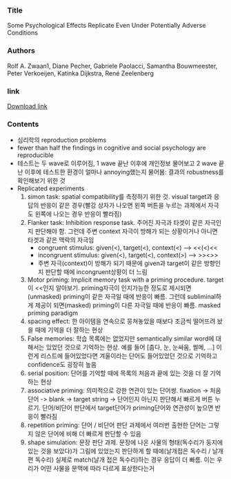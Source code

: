 ### Title
Some Psychological Effects Replicate Even Under Potentially Adverse Conditions

### Authors
Rolf A. Zwaan1, Diane Pecher, Gabriele Paolacci, Samantha Bouwmeester, Peter Verkoeijen, Katinka Dijkstra, René Zeelenberg

### link
[Download link](https://osf.io/preprints/psyarxiv/rbz29)

### Contents
- 심리학의 reproduction problems
- fewer than half the findings in cognitive and social psychology are reproducible
- 테스트는 두 wave로 이루어짐, 1 wave 끝난 이후에 개인정보 물어보고 2 wave 끝난 이후에 테스트한 환경이 얼마나 annoying했는지 물어봄: 결과의 robustness를 확인해보기 위한 것
- Replicated experiments
    1. simon task: spatial compatibility를 측정하기 위한 것. visual target과 응답의 반응이 같은 경우(빨강 상자가 나오면 왼쪽 버튼을 누르는 과제에서 자극도 왼쪽에 나오는 경우 반응이 빨라짐)
    2. Flanker task: Inhibition response task. 주어진 자극과 타겟이 같은 자극인지 판단해야 함. 그런데 주변 context 자극이 방해가 되는 상황이거나 아니면 타겟과 같은 맥락의 자극임
        - congruent stimulus: given(<), target(<), context(<) --> <<(<)<<
        - incongruent stimulus: given(<), target(<), context(>) --> >><>>
        - 주변 자극(context)이 방해가 되기 때문에 given과 target이 같은 방향인지 판단할 때에 incongruent상황이 더 느림
    3. Motor priming: Implicit memory task with a priming procedure. target이 <<인지 알아보기. priming자극이 인지가능한 정도로 제시되면 (unmasked) priming이 같은 자극일 때에 반응이 빠름. 그런데 subliminal하게 제공이 되면(masked) priming이 다른 자극일 때에 반응이 빠름. masked priming paradigm
    4. spacing effect: 한 아이템을 연속으로 뭉쳐놓았을 때보다 조금씩 떨어뜨려 놨을 때에 기억을 더 잘하는 현상
    5. False memories: 학습 목록에는 없었지만 semantically similar word에 대해서는 있었던 것으로 기억하는 현상. 예를 들어 [춥다, 눈, 눈싸움, 썰메, ...] 이런게 리스트에 들어있었다면 겨울이라는 단어도 들어있었던 것으로 기억하고 confidence도 굉장히 높음
    6. serial position: 단어를 기억할 때에 목록의 처음과 끝에 있는 것을 더 잘 기억하는 현상
    7. associative priming: 의미적으로 강한 연관이 있는 단어쌍. fixation -> 처음 단어 -> blank -> target string -> 단어인지 아닌지 판단해서 빠르게 버튼 누르기. 단어/비단어 판단에서 target단어가 priming단어와 연관성이 높으면 반응이 빨라짐
    8. repetition priming: 단어 / 비단어 판단 과제에서 여러번 출현한 단어는 그렇지 않은 단어에 비해 더 빠르게 판단할 수 있음
    9. shape simulation: 문장 판단 과제. 문장에 나온 사물의 형태(독수리가 둥지에 있는 것을 보았다)가 그림에 있었는지 판단하게 할 때에(날개접은 독수리 / 날개 편 독수리) 실제로 match(날개 접은 독수리)하는 경우 응답이 더 빠름. 이는 우리가 어떤 사물을 문맥에 따라 다르게 표상한다는거